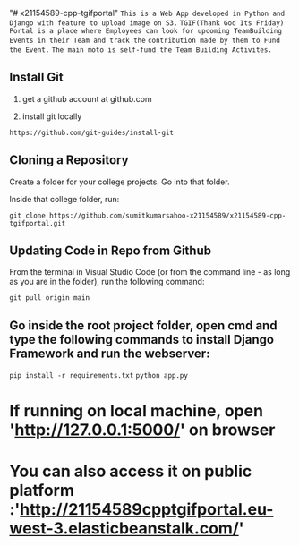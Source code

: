 "# x21154589-cpp-tgifportal" 
```This is a Web App developed in Python and Django with feature to upload image on S3.```
```TGIF(Thank God Its Friday) Portal is a place where Employees can look for upcoming TeamBuilding Events in their Team and track the``` ```contribution made by them to Fund the Event.```
```The main moto is self-fund the Team Building Activites.```

## Install Git ##

1. get a github account at github.com

2. install git locally

```https://github.com/git-guides/install-git```

## Cloning a Repository ##

Create a folder for your college projects.  Go into that folder.

Inside that college folder, run:

```git clone https://github.com/sumitkumarsahoo-x21154589/x21154589-cpp-tgifportal.git```

## Updating Code in Repo from Github ##

From the terminal in Visual Studio Code (or from the command line - as long as you are in the folder), run the following command:

```git pull origin main```

## Go inside the root project folder, open cmd and type the following commands to install Django Framework and run the webserver:
```pip install -r requirements.txt```
```python app.py```

# If running on local machine, open 'http://127.0.0.1:5000/' on browser


# You can also access it on public platform :'http://21154589cpptgifportal.eu-west-3.elasticbeanstalk.com/'
